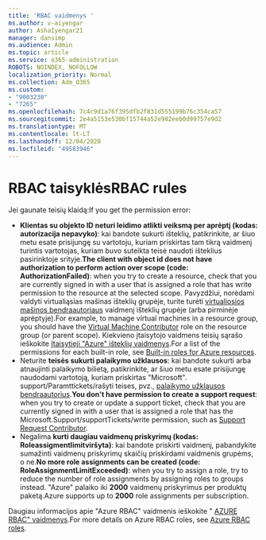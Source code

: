 ```yaml
---
title: 'RBAC vaidmenys '
ms.author: v-aiyengar
author: AshaIyengar21
manager: dansimp
ms.audience: Admin
ms.topic: article
ms.service: o365-administration
ROBOTS: NOINDEX, NOFOLLOW
localization_priority: Normal
ms.collection: Adm_O365
ms.custom:
- "9003230"
- "7265"
ms.openlocfilehash: 7c4c9d1a76f395dfb2f831d555199b76c354ca57
ms.sourcegitcommit: 2e4a5153e530bf15744a52e982eeb0d99757e9d2
ms.translationtype: MT
ms.contentlocale: lt-LT
ms.lasthandoff: 12/04/2020
ms.locfileid: "49583946"
---
```

# <a name="rbac-rules"></a><span data-ttu-id="50438-102">RBAC taisyklės</span><span class="sxs-lookup"><span data-stu-id="50438-102">RBAC rules</span></span>

<span data-ttu-id="50438-103">Jei gaunate teisių klaidą:</span><span class="sxs-lookup"><span data-stu-id="50438-103">If you get the permission error:</span></span> 

- <span data-ttu-id="50438-104">**Klientas su objekto ID neturi leidimo atlikti veiksmą per aprėptį (kodas: autorizacija nepavyko)**: kai bandote sukurti išteklių, patikrinkite, ar šiuo metu esate prisijungę su vartotoju, kuriam priskirtas tam tikrą vaidmenį turintis vartotojas, kuriam buvo suteikta teisė naudoti išteklius pasirinktoje srityje.</span><span class="sxs-lookup"><span data-stu-id="50438-104">**The client with object id does not have authorization to perform action over scope (code: AuthorizationFailed)**: when you try to create a resource, check that you are currently signed in with a user that is assigned a role that has write permission to the resource at the selected scope.</span></span> <span data-ttu-id="50438-105">Pavyzdžiui, norėdami valdyti virtualiąsias mašinas išteklių grupėje, turite turėti [virtualiosios mašinos bendraautoriaus](https://docs.microsoft.com/azure/role-based-access-control/built-in-roles?WT.mc_id=Portal-Microsoft_Azure_Support#virtual-machine-contributor) vaidmenį išteklių grupėje (arba pirminėje aprėptyje).</span><span class="sxs-lookup"><span data-stu-id="50438-105">For example, to manage virtual machines in a resource group, you should have the [Virtual Machine Contributor](https://docs.microsoft.com/azure/role-based-access-control/built-in-roles?WT.mc_id=Portal-Microsoft_Azure_Support#virtual-machine-contributor) role on the resource group (or parent scope).</span></span> <span data-ttu-id="50438-106">Kiekvieno įtaisytojo vaidmens teisių sąrašo ieškokite [Įtaisytieji "Azure" išteklių vaidmenys](https://docs.microsoft.com/azure/role-based-access-control/built-in-roles?WT.mc_id=Portal-Microsoft_Azure_Support).</span><span class="sxs-lookup"><span data-stu-id="50438-106">For a list of the permissions for each built-in role, see [Built-in roles for Azure resources](https://docs.microsoft.com/azure/role-based-access-control/built-in-roles?WT.mc_id=Portal-Microsoft_Azure_Support).</span></span>
- <span data-ttu-id="50438-107">Neturite **teisės sukurti palaikymo užklausos**: kai bandote sukurti arba atnaujinti palaikymo bilietą, patikrinkite, ar šiuo metu esate prisijungę naudodami vartotoją, kuriam priskirtas "Microsoft". support/Paramttickets/rašyti teises, pvz., [palaikymo užklausos bendraautorius](https://docs.microsoft.com/azure/role-based-access-control/built-in-roles?WT.mc_id=Portal-Microsoft_Azure_Support#support-request-contributor).</span><span class="sxs-lookup"><span data-stu-id="50438-107">**You don't have permission to create a support request**: when you try to create or update a support ticket, check that you are currently signed in with a user that is assigned a role that has the Microsoft.Support/supportTickets/write permission, such as [Support Request Contributor](https://docs.microsoft.com/azure/role-based-access-control/built-in-roles?WT.mc_id=Portal-Microsoft_Azure_Support#support-request-contributor).</span></span>
- <span data-ttu-id="50438-108">Negalima **kurti daugiau vaidmenų priskyrimų (kodas: Roleassigmentlimitviršyta)**: kai bandote priskirti vaidmenį, pabandykite sumažinti vaidmenų priskyrimų skaičių priskirdami vaidmenis grupėms, o ne.</span><span class="sxs-lookup"><span data-stu-id="50438-108">**No more role assignments can be created (code: RoleAssignmentLimitExceeded)**: when you try to assign a role, try to reduce the number of role assignments by assigning roles to groups instead.</span></span> <span data-ttu-id="50438-109">"Azure" palaiko iki **2000** vaidmenų priskyrimus per produktų paketą.</span><span class="sxs-lookup"><span data-stu-id="50438-109">Azure supports up to **2000** role assignments per subscription.</span></span>

<span data-ttu-id="50438-110">Daugiau informacijos apie "Azure RBAC" vaidmenis ieškokite " [AZURE RBAC" vaidmenys](https://docs.microsoft.com/azure/role-based-access-control/role-assignments-portal?WT.mc_id=Portal-Microsoft_Azure_Support).</span><span class="sxs-lookup"><span data-stu-id="50438-110">For more details on Azure RBAC roles, see [Azure RBAC roles](https://docs.microsoft.com/azure/role-based-access-control/role-assignments-portal?WT.mc_id=Portal-Microsoft_Azure_Support).</span></span>
